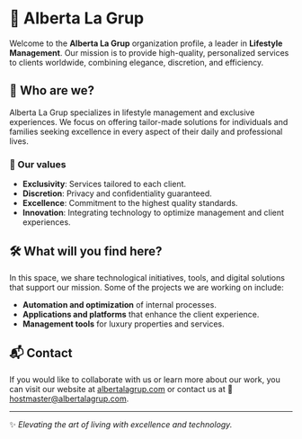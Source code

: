 # 🏡 Alberta La Grup

Welcome to the **Alberta La Grup** organization profile, a leader in **Lifestyle Management**. Our mission is to provide high-quality, personalized services to clients worldwide, combining elegance, discretion, and efficiency.

## 🚀 Who are we?

Alberta La Grup specializes in lifestyle management and exclusive experiences. We focus on offering tailor-made solutions for individuals and families seeking excellence in every aspect of their daily and professional lives.

### 🔹 Our values

-   **Exclusivity**: Services tailored to each client.
-   **Discretion**: Privacy and confidentiality guaranteed.
-   **Excellence**: Commitment to the highest quality standards.
-   **Innovation**: Integrating technology to optimize management and client experiences.

## 🛠️ What will you find here?

In this space, we share technological initiatives, tools, and digital solutions that support our mission. Some of the projects we are working on include:

-   **Automation and optimization** of internal processes.
-   **Applications and platforms** that enhance the client experience.
-   **Management tools** for luxury properties and services.

## 📬 Contact

If you would like to collaborate with us or learn more about our work, you can visit our website at [albertalagrup.com](https://www.albertalagrup.com) or contact us at 📩 hostmaster@albertalagrup.com.

---

✨ _Elevating the art of living with excellence and technology._
